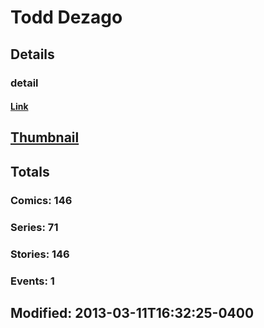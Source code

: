 # Todd  Dezago 
## Details
### detail
#### [Link](http://marvel.com/comics/creators/682/todd_dezago?utm_campaign=apiRef&utm_source=225578a89fc76f3d20fbffda5d17a88d)
## [Thumbnail](http://i.annihil.us/u/prod/marvel/i/mg/e/b0/4baddde092a33.jpg)
## Totals
### Comics: 146
### Series: 71
### Stories: 146
### Events: 1
## Modified: 2013-03-11T16:32:25-0400